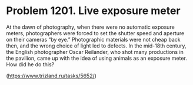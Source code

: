 # Problem 1201. Live exposure meter

At the dawn of photography, when there were no automatic exposure meters, photographers were forced to set the shutter speed and aperture on their cameras “by eye.” Photographic materials were not cheap back then, and the wrong choice of light led to defects. In the mid-18th century, the English photographer Oscar Reilander, who shot many productions in the pavilion, came up with the idea of ​​​​using animals as an exposure meter. How did he do this?

(https://www.trizland.ru/tasks/5652/)